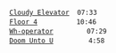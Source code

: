 [`Cloudy Elevator`](cloudy-elevator.mp3) `07:33`  
[`Floor 4`](floor-4.mp3)     `10:46`  
[`Wh-operator`](wh-operator.mp3)     `07:29`  
[`Doom Unto U`](doom-unto-u.mp3)    ` 4:58`
